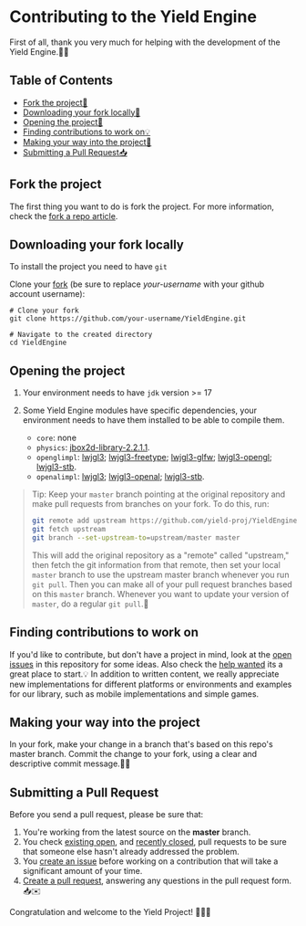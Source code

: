 # Contributing to the Yield Engine

First of all, thank you very much for helping with the development of the Yield Engine.🚀✨

## Table of Contents

- [Fork the project🍴](#fork-the-project)
- [Downloading your fork locally🔽](#downloading-your-fork-locally)
- [Opening the project📂](#opening-the-project)
- [Finding contributions to work on💡](#finding-contributions-to-work-on)
- [Making your way into the project🚧](#making-your-way-into-the-project)
- [Submitting a Pull Request📥](#submitting-a-pull-request)

## Fork the project

The first thing you want to do is fork the project. For more information, check the [fork a repo article](https://help.github.com/articles/fork-a-repo/).


## Downloading your fork locally

To install the project you need to have `git`

Clone your [fork](#fork-the-project) (be sure to replace *your-username* with your github account username):

    # Clone your fork
    git clone https://github.com/your-username/YieldEngine.git

    # Navigate to the created directory
    cd YieldEngine

## Opening the project

1.  Your environment needs to have `jdk` version >= 17

2.  Some Yield Engine modules have specific dependencies, your environment needs to have them installed to be able to compile them.
     - `core`: none
     - `physics`: [jbox2d-library-2.2.1.1](http://www.jbox2d.org/).
     - `openglimpl`: [lwjgl3](https://www.lwjgl.org/); [lwjgl3-freetype](https://www.lwjgl.org/); [lwjgl3-glfw](https://www.lwjgl.org/); [lwjgl3-opengl](https://www.lwjgl.org/); [lwjgl3-stb](https://www.lwjgl.org/).
     - `openalimpl`: [lwjgl3](https://www.lwjgl.org/); [lwjgl3-openal](https://www.lwjgl.org/); [lwjgl3-stb](https://www.lwjgl.org/).

> Tip: Keep your `master` branch pointing at the original repository and make
> pull requests from branches on your fork. To do this, run:
>
> ```sh
> git remote add upstream https://github.com/yield-proj/YieldEngine.git
> git fetch upstream
> git branch --set-upstream-to=upstream/master master
> ```
>
> This will add the original repository as a "remote" called "upstream," then
> fetch the git information from that remote, then set your local `master`
> branch to use the upstream master branch whenever you run `git pull`. Then you
> can make all of your pull request branches based on this `master` branch.
> Whenever you want to update your version of `master`, do a regular `git pull`.🔄

## Finding contributions to work on

If you'd like to contribute, but don't have a project in mind, look at the [open issues](https://github.com/yield-proj/YieldEngine/issues) in this repository for some ideas. Also check the [help wanted](https://github.com/yield-proj/YieldEngine/labels/help%20wanted) its a great place to start.💡
In addition to written content, we really appreciate new implementations for different platforms or environments and examples for our library, such as mobile implementations and simple games.

## Making your way into the project

In your fork, make your change in a branch that's based on this repo's master branch.
Commit the change to your fork, using a clear and descriptive commit message.🔨🔧

## Submitting a Pull Request

Before you send a pull request, please be sure that:

1. You're working from the latest source on the **master** branch.
2. You check [existing open](https://github.com/yield-proj/YieldEngine/pulls), and [recently closed](https://github.com/yield-proj/YieldEngine/pulls?q=is%3Apr+is%3Aclosed), pull requests to be sure that someone else hasn't already addressed the problem.
3. You [create an issue](https://github.com/awsdocs/amazon-lightsail-developer-guide/issues/new) before working on a contribution that will take a significant amount of your time.
4. [Create a pull request](https://help.github.com/articles/creating-a-pull-request-from-a-fork/), answering any questions in the pull request form.📥✉️




Congratulation and welcome to the Yield Project! 🥳🥳🥳
